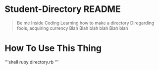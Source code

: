 Student-Directory README
========================

> Be me
> Inside
> Coding
> Learning how to make a directory
> Diregarding fools, acquiring currency
> Blah
> Blah blah blah
> Blah blah

How To Use This Thing
=====================

'''shell
ruby directory.rb
'''